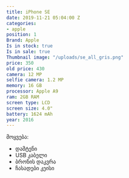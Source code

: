 ```yaml
---
title: iPhone SE
date: 2019-11-21 05:04:00 Z
categories:
- apple
position: 1
Brand: Apple
Is in stock: true
Is in sale: true
Thumbnail image: "/uploads/se_all_gris.png"
price: 350
old price: 430
camera: 12 MP
selfie camera: 1.2 MP
memory: 16 GB
processor: Apple A9
ram: 2GB RAM
screen type: LCD
screen size: 4.0"
battery: 1624 mAh
year: 2016
---
```


მოყვება: 
* დამტენი
* USB კაბელი
* ბრონის დაკვრა
* ჩასადები კეისი

 